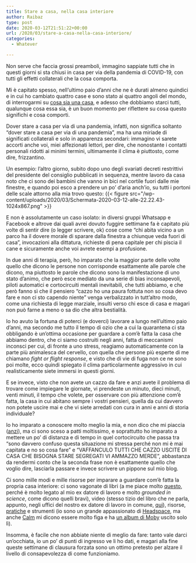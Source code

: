 ```yaml
---
title: Stare a casa, nella casa interiore
author: Raibaz
type: post
date: 2020-03-12T21:51:22+00:00
url: /2020/03/stare-a-casa-nella-casa-interiore/
categories:
  - Whatever

---
```

Non serve che faccia grossi preamboli, immagino sappiate tutti che in questi giorni si sta chiusi in casa per via della pandemia di COVID-19, con tutti gli effetti collaterali che la cosa comporta.

Mi è capitato spesso, nell&#8217;ultimo paio d&#8217;anni che ne è durati almeno quindici e in cui ho cambiato quattro case e sono stato ai quattro angoli del mondo, di interrogarmi su [cosa sia una casa][1], e adesso che dobbiamo starci tutti, qualunque cosa essa sia, è un buon momento per riflettere su cosa questo significhi e cosa comporti.

Dover stare a casa per via di una pandemia, infatti, non significa soltanto &#8220;dover stare a casa per via di una pandemia&#8221;, ma ha una miriade di significati collaterali e solo in apparenza secondari: immagino vi sarete accorti anche voi, miei affezionati lettori, per dire, che nonostante i contatti personali ridotti ai minimi termini, ultimamente il clima è piuttosto, come dire, frizzantino.

Un esempio: l&#8217;altro giorno, subito dopo uno degli svariati decreti restrittivi del presidente del consiglio pubblicati in sequenza, mentre lavoro da casa noto che ci sono dei bambini che vanno in bici nel cortile fuori dalle mie finestre, e quando poi esco a prendere un po&#8217; d&#8217;aria anch&#8217;io, su tutti i portoni delle scale attorno alla mia trovo questo:
{{< figure src="/wp-content/uploads/2020/03/Schermata-2020-03-12-alle-22.22.43-1024x867.png" >}}

E non è assolutamente un caso isolato: in diversi gruppi Whatsapp e Facebook e altrove dai quali avrei dovuto fuggire settimane fa è capitato più volte di sentir dire (o legger scrivere, ok) cose come &#8220;chi abita vicino a un parco ha il dovere morale di sparare dalla finestra a chiunque veda fuori di casa&#8221;, invocazioni alla dittatura, richieste di pena capitale per chi piscia il cane e sicuramente anche voi avrete esempi a profusione.

In due anni di terapia, però, ho imparato che la maggior parte delle volte quello che dicono le persone non corrisponde esattamente alle parole che dicono, ma piuttosto le parole che dicono sono la manifestazione di uno stato d&#8217;animo, che però esce mediato da una serie di bias inconsapevoli, piloti automatici e cortocircuiti mentali inevitabili, che tutti abbiamo, e che però fanno sì che il pensiero &#8220;cazzo ho una paura fottuta non so cosa devo fare e non ci sto capendo niente&#8221; venga verbalizzato in tutt&#8217;altro modo, come una richiesta di legge marziale, insulti verso chi esce di casa e magari non può farne a meno o sa dio che altra bestialità.

Io ho avuto la fortuna di poterci (e doverci) lavorare a lungo nell&#8217;ultimo paio d&#8217;anni, ma secondo me tutto il tempo di ozio che a cui la quarantena ci sta obbligando è un&#8217;ottima occasione per guardare a com&#8217;è fatta la casa che abbiamo dentro, che ci siamo costruiti negli anni, fatta di meccanismi inconsci per cui, di fronte a uno stress, reagiamo automaticamente con la parte più animalesca del cervello, con quella che persone più esperte di me chiamano _fight or flight response_, e visto che di vie di fuga non ce ne sono poi molte, ecco quindi spiegato il clima particolarmente aggressivo in cui realisticamente siete immersi in questi giorni.

E se invece, visto che non avete un cazzo da fare e anzi avete il problema di trovare come impiegare le giornate, vi prendeste un minuto, dieci minuti, venti minuti, il tempo che volete, per osservare con più attenzione com&#8217;è fatta, la casa in cui abitano sempre i vostri pensieri, quella da cui davvero non potete uscire mai e che vi siete arredati con cura in anni e anni di storia individuale?

Io ho imparato a conoscere molto meglio la mia, e non dico che mi piaccia ([anzi][2]), ma ci sono sceso a patti moltissimo, e soprattutto ho imparato a mettere un po&#8217; di distanza e di tempo in quel cortocircuito che passa tra &#8220;sono davvero confuso questa situazione mi stressa perché non mi è mai capitata e no so cosa fare&#8221; e &#8220;VAFFANCULO TUTTI CHE CAZZO USCITE DI CASA CHE BISOGNA STARE SEGREGATI VI AMMAZZO MERDE&#8221;, abbastanza da rendermi conto che la seconda frase non è esattamente quello che voglio dire, lasciarla passare e invece scrivere un pippone sul mio blog.

Ci sono mille modi e mille risorse per imparare a guardare com&#8217;è fatta la propria casa interiore: ci sono vagonate di libri (a me piace molto [questo][3], perché è molto legato al mio ex datore di lavoro e molto _grounded in science_, come dicono quelli bravi), video (stesso tizio del libro che ne parla, appunto, negli uffici del nostro ex datore di lavoro in comune, [qui][4]), risorse, [pratiche][5] e strumenti (io sono un grande appassionato di [Headspace][6], ma anche [Calm][7] mi dicono essere molto figa e ha [un album di Moby][8] uscito solo lì).

Insomma, è facile che non abbiate niente di meglio da fare: tanto vale darci un&#8217;occhiata, io un po&#8217; di punti di ingresso ve li ho dati, e magari alla fine queste settimane di clausura forzata sono un ottimo pretesto per alzare il livello di consapevolezza di come funzioniamo.

 [1]: 2018/10/cose-una-casa/
 [2]: /2019/11/signature-move/
 [3]: https://www.amazon.it/Search-Inside-Yourself-Unexpected-Achieving/dp/0062116932/ref=sr_1_1?tag=raibaz-21
 [4]: https://www.youtube.com/watch?v=r8fcqrNO7so
 [5]: https://ryanholiday.net/the-most-important-thing-you-can-do-each-morning/
 [6]: https://www.headspace.com/
 [7]: https://www.calm.com/
 [8]: https://www.soundwall.it/per-ascoltare-il-nuovo-album-di-moby-bisogna-meditare/